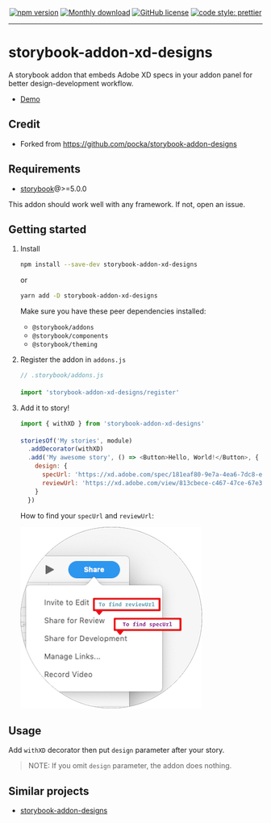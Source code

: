 <div align="center">
  
[![npm version](https://badge.fury.io/js/storybook-addon-xd-designs.svg)](https://badge.fury.io/js/storybook-addon-xd-designs)
[![Monthly download](https://img.shields.io/npm/dm/storybook-addon-xd-designs.svg)](https://www.npmjs.com/package/storybook-addon-xd-designs)
[![GitHub license](https://img.shields.io/github/license/pocka/storybook-addon-xd-designs.svg)](https://github.com/pocka/storybook-addon-xd-designs/blob/master/LICENSE)
[![code style: prettier](https://img.shields.io/badge/code_style-prettier-ff69b4.svg)](https://github.com/prettier/prettier)

</div>

<hr/>

# storybook-addon-xd-designs

A storybook addon that embeds 
Adobe XD specs in your addon panel for better design-development workflow.

- [Demo](https://morgs32.github.io/storybook-addon-xd-designs)

## Credit
- Forked from https://github.com/pocka/storybook-addon-designs

## Requirements

- [storybook](https://github.com/storybooks/storybook)@>=5.0.0

This addon should work well with any framework.
If not, open an issue.

## Getting started

1. Install
    ```sh
    npm install --save-dev storybook-addon-xd-designs
    ```
    or 
    ```sh
    yarn add -D storybook-addon-xd-designs
    ```
    Make sure you have these peer dependencies installed:
    - `@storybook/addons` 
    - `@storybook/components`
    - `@storybook/theming`
    
2. Register the addon in `addons.js`
    ```js
    // .storybook/addons.js
    
    import 'storybook-addon-xd-designs/register'
    ```
3. Add it to story!
    ```js
    import { withXD } from 'storybook-addon-xd-designs'
    
    storiesOf('My stories', module)
      .addDecorator(withXD)
      .add('My awesome story', () => <Button>Hello, World!</Button>, {
        design: {
          specUrl: 'https://xd.adobe.com/spec/181eaf80-9e7a-4ea6-7dc8-e21dfd9b2d80-6e2f/screen/58270c9e-502b-4737-be32-a5dfe9523bb5/Color/',
          reviewUrl: 'https://xd.adobe.com/view/813cbece-c467-47ce-67e3-b60caacc2ff8-f70d/',
        }
      })
    ```
    How to find your `specUrl` and `reviewUrl`:
    
    [![How To](./Group607.png)](https://xd.adobe.com/view/9c3f3303-01b1-444b-6615-52a130609138-ea0e/)

## Usage

Add `withXD` decorator then put `design` parameter after your story.

> NOTE: If you omit `design` parameter, the addon does nothing.

## Similar projects

- [storybook-addon-designs](https://github.com/pocka/storybook-addon-designs)
